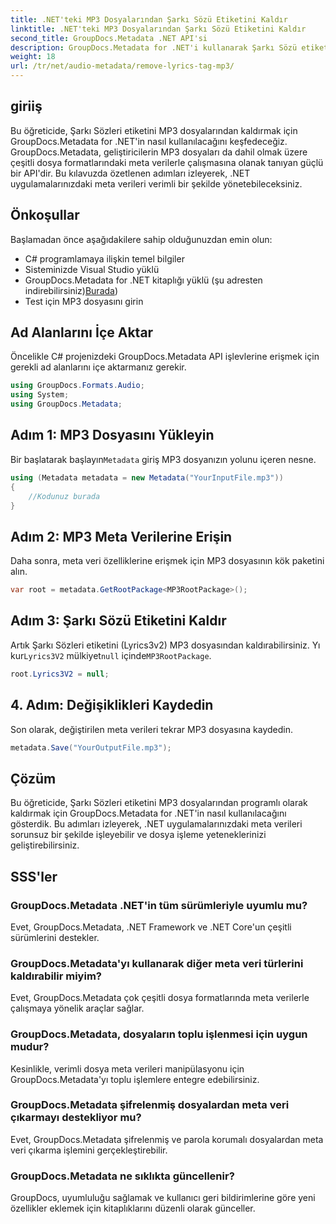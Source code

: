 ```yaml
---
title: .NET'teki MP3 Dosyalarından Şarkı Sözü Etiketini Kaldır
linktitle: .NET'teki MP3 Dosyalarından Şarkı Sözü Etiketini Kaldır
second_title: GroupDocs.Metadata .NET API'si
description: GroupDocs.Metadata for .NET'i kullanarak Şarkı Sözü etiketlerini MP3 dosyalarından nasıl kaldıracağınızı öğrenin. Verimli meta veri manipülasyonu için adım adım kılavuzumuzu izleyin.
weight: 18
url: /tr/net/audio-metadata/remove-lyrics-tag-mp3/
---
```

## giriiş
Bu öğreticide, Şarkı Sözleri etiketini MP3 dosyalarından kaldırmak için GroupDocs.Metadata for .NET'in nasıl kullanılacağını keşfedeceğiz. GroupDocs.Metadata, geliştiricilerin MP3 dosyaları da dahil olmak üzere çeşitli dosya formatlarındaki meta verilerle çalışmasına olanak tanıyan güçlü bir API'dir. Bu kılavuzda özetlenen adımları izleyerek, .NET uygulamalarınızdaki meta verileri verimli bir şekilde yönetebileceksiniz.
## Önkoşullar
Başlamadan önce aşağıdakilere sahip olduğunuzdan emin olun:
- C# programlamaya ilişkin temel bilgiler
- Sisteminizde Visual Studio yüklü
-  GroupDocs.Metadata for .NET kitaplığı yüklü (şu adresten indirebilirsiniz)[Burada](https://releases.groupdocs.com/metadata/net/))
- Test için MP3 dosyasını girin

## Ad Alanlarını İçe Aktar
Öncelikle C# projenizdeki GroupDocs.Metadata API işlevlerine erişmek için gerekli ad alanlarını içe aktarmanız gerekir.
```csharp
using GroupDocs.Formats.Audio;
using System;
using GroupDocs.Metadata;
```
## Adım 1: MP3 Dosyasını Yükleyin
 Bir başlatarak başlayın`Metadata` giriş MP3 dosyanızın yolunu içeren nesne.
```csharp
using (Metadata metadata = new Metadata("YourInputFile.mp3"))
{
    //Kodunuz burada
}
```
## Adım 2: MP3 Meta Verilerine Erişin
Daha sonra, meta veri özelliklerine erişmek için MP3 dosyasının kök paketini alın.
```csharp
var root = metadata.GetRootPackage<MP3RootPackage>();
```
## Adım 3: Şarkı Sözü Etiketini Kaldır
 Artık Şarkı Sözleri etiketini (Lyrics3v2) MP3 dosyasından kaldırabilirsiniz. Yı kur`Lyrics3V2` mülkiyet`null` içinde`MP3RootPackage`.
```csharp
root.Lyrics3V2 = null;
```
## 4. Adım: Değişiklikleri Kaydedin
Son olarak, değiştirilen meta verileri tekrar MP3 dosyasına kaydedin.
```csharp
metadata.Save("YourOutputFile.mp3");
```

## Çözüm
Bu öğreticide, Şarkı Sözleri etiketini MP3 dosyalarından programlı olarak kaldırmak için GroupDocs.Metadata for .NET'in nasıl kullanılacağını gösterdik. Bu adımları izleyerek, .NET uygulamalarınızdaki meta verileri sorunsuz bir şekilde işleyebilir ve dosya işleme yeteneklerinizi geliştirebilirsiniz.

## SSS'ler
### GroupDocs.Metadata .NET'in tüm sürümleriyle uyumlu mu?
Evet, GroupDocs.Metadata, .NET Framework ve .NET Core'un çeşitli sürümlerini destekler.
### GroupDocs.Metadata'yı kullanarak diğer meta veri türlerini kaldırabilir miyim?
Evet, GroupDocs.Metadata çok çeşitli dosya formatlarında meta verilerle çalışmaya yönelik araçlar sağlar.
### GroupDocs.Metadata, dosyaların toplu işlenmesi için uygun mudur?
Kesinlikle, verimli dosya meta verileri manipülasyonu için GroupDocs.Metadata'yı toplu işlemlere entegre edebilirsiniz.
### GroupDocs.Metadata şifrelenmiş dosyalardan meta veri çıkarmayı destekliyor mu?
Evet, GroupDocs.Metadata şifrelenmiş ve parola korumalı dosyalardan meta veri çıkarma işlemini gerçekleştirebilir.
### GroupDocs.Metadata ne sıklıkta güncellenir?
GroupDocs, uyumluluğu sağlamak ve kullanıcı geri bildirimlerine göre yeni özellikler eklemek için kitaplıklarını düzenli olarak günceller.
